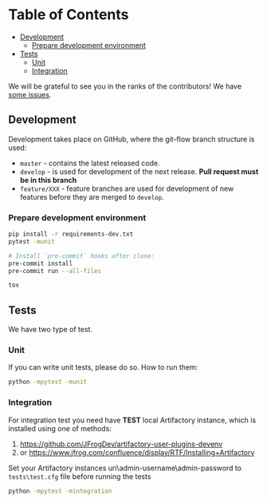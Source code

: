 # Table of Contents

<!-- toc -->

- [Development](#development)
  * [Prepare development environment](#prepare-development-environment)
- [Tests](#tests)
  * [Unit](#unit)
  * [Integration](#integration)

<!-- tocstop -->

We will be grateful to see you in the ranks of the contributors! We have [some issues](https://github.com/devopshq/artifactory/issues).

## Development
Development takes place on GitHub, where the git-flow branch structure is used:

* ``master`` - contains the latest released code.
* ``develop`` - is used for development of the next release. **Pull request must be in this branch**
* ``feature/XXX`` - feature branches are used for development of new features before they are merged to ``develop``.

### Prepare development environment
```bash
pip install -r requirements-dev.txt
pytest -munit

# Install `pre-commit` hooks after clone:
pre-commit install
pre-commit run --all-files

tox
```

## Tests
We have two type of test.

### Unit
If you can write unit tests, please do so. How to run them:
```bash
python -mpytest -munit
```

### Integration
For integration test you need have **TEST** local Artifactory instance, which is installed using one of methods:
1. https://github.com/JFrogDev/artifactory-user-plugins-devenv
2. or https://www.jfrog.com/confluence/display/RTF/Installing+Artifactory

Set your Artifactory instances uri\admin-username\admin-password to `tests\test.cfg` file before running the tests

```bash
python -mpytest -mintegration
```
